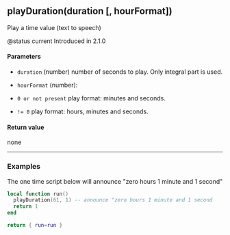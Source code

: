<!-- This file was generated by the script. Do not edit it, any changes will be lost! -->

## playDuration(duration [, hourFormat])



Play a time value (text to speech)

@status current Introduced in 2.1.0


#### Parameters

* `duration` (number) number of seconds to play. Only integral part is used.

* `hourFormat` (number):
 * `0 or not present` play format: minutes and seconds.
 * `!= 0` play format: hours, minutes and seconds.



#### Return value

none



---

### Examples

The one time script below will announce "zero hours 1 minute and 1 second"

```lua
local function run()
  playDuration(61, 1) -- announce "zero hours 1 minute and 1 second
  return 1
end

return { run=run }
```


